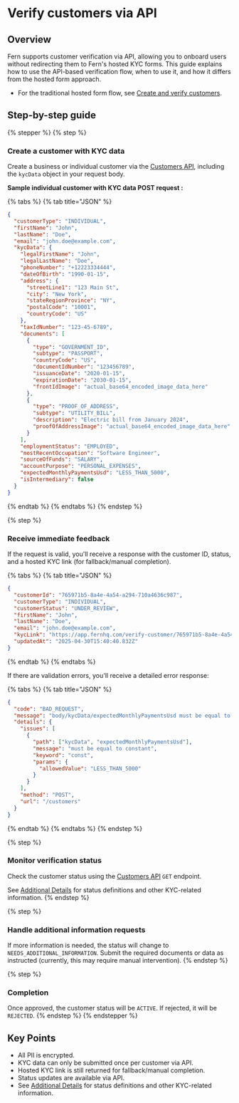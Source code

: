# Verify customers via API

## Overview

Fern supports customer verification via API, allowing you to onboard users without redirecting them to Fern's hosted KYC forms. This guide explains how to use the API-based verification flow, when to use it, and how it differs from the hosted form approach.

- For the traditional hosted form flow, see [Create and verify customers](./README.md).

## Step-by-step guide

{% stepper %}
{% step %}
### Create a customer with KYC data

Create a business or individual customer via the [Customers API](../../api-reference/customers.md), including the `kycData` object in your request body.

**Sample individual customer with KYC data POST request :**

{% tabs %}
{% tab title="JSON" %}
```json
{
  "customerType": "INDIVIDUAL",
  "firstName": "John",
  "lastName": "Doe",
  "email": "john.doe@example.com",
  "kycData": {
    "legalFirstName": "John",
    "legalLastName": "Doe",
    "phoneNumber": "+12223334444",
    "dateOfBirth": "1990-01-15",
    "address": {
      "streetLine1": "123 Main St",
      "city": "New York",
      "stateRegionProvince": "NY",
      "postalCode": "10001",
      "countryCode": "US"
    },
    "taxIdNumber": "123-45-6789",
    "documents": [
      {
        "type": "GOVERNMENT_ID",
        "subtype": "PASSPORT",
        "countryCode": "US",
        "documentIdNumber": "123456789",
        "issuanceDate": "2020-01-15",
        "expirationDate": "2030-01-15",
        "frontIdImage": "actual_base64_encoded_image_data_here"
      },
      {
        "type": "PROOF_OF_ADDRESS",
        "subtype": "UTILITY_BILL",
        "description": "Electric bill from January 2024",
        "proofOfAddressImage": "actual_base64_encoded_image_data_here"
      }
    ],
    "employmentStatus": "EMPLOYED",
    "mostRecentOccupation": "Software Engineer",
    "sourceOfFunds": "SALARY",
    "accountPurpose": "PERSONAL_EXPENSES",
    "expectedMonthlyPaymentsUsd": "LESS_THAN_5000",
    "isIntermediary": false
  }
}
```
{% endtab %}
{% endtabs %}
{% endstep %}

{% step %}
### Receive immediate feedback

If the request is valid, you'll receive a response with the customer ID, status, and a hosted KYC link (for fallback/manual completion).

{% tabs %}
{% tab title="JSON" %}
```json
{
  "customerId": "765971b5-8a4e-4a54-a294-710a4636c987",
  "customerType": "INDIVIDUAL",
  "customerStatus": "UNDER_REVIEW",
  "firstName": "John",
  "lastName": "Doe",
  "email": "john.doe@example.com",
  "kycLink": "https://app.fernhq.com/verify-customer/765971b5-8a4e-4a54-a294-710a4636c987",
  "updatedAt": "2025-04-30T15:40:40.832Z"
}
```
{% endtab %}
{% endtabs %}

If there are validation errors, you'll receive a detailed error response:

{% tabs %}
{% tab title="JSON" %}
```json
{
  "code": "BAD_REQUEST",
  "message": "body/kycData/expectedMonthlyPaymentsUsd must be equal to constant...",
  "details": {
    "issues": [
      {
        "path": ["kycData", "expectedMonthlyPaymentsUsd"],
        "message": "must be equal to constant",
        "keyword": "const",
        "params": {
          "allowedValue": "LESS_THAN_5000"
        }
      }
    ],
    "method": "POST",
    "url": "/customers"
  }
}
```
{% endtab %}
{% endtabs %}
{% endstep %}

{% step %}
### Monitor verification status

Check the customer status using the [Customers API](../../api-reference/customers.md) `GET` endpoint.

See [Additional Details](./additional-details.md) for status definitions and other KYC-related information.
{% endstep %}

{% step %}
### Handle additional information requests

If more information is needed, the status will change to `NEEDS_ADDITIONAL_INFORMATION`. Submit the required documents or data as instructed (currently, this may require manual intervention).
{% endstep %}

{% step %}
### Completion

Once approved, the customer status will be `ACTIVE`. If rejected, it will be `REJECTED`.
{% endstep %}
{% endstepper %}

## Key Points

- All PII is encrypted.
- KYC data can only be submitted once per customer via API.
- Hosted KYC link is still returned for fallback/manual completion.
- Status updates are available via API.
- See [Additional Details](./additional-details.md) for status definitions and other KYC-related information.
